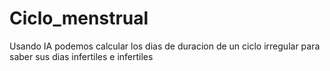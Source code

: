 # Ciclo_menstrual
Usando IA podemos calcular los dias de duracion de un ciclo irregular para saber sus dias infertiles e infertiles
